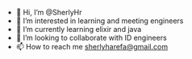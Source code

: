 - 👋 Hi, I’m @SherlyHr
- 👀 I’m interested in learning and meeting engineers
- 🌱 I’m currently learning elixir and java
- 💞️ I’m looking to collaborate with ID engineers
- 📫 How to reach me sherlyharefa@gmail.com

<!---
SherlyHr/SherlyHr is a ✨ special ✨ repository because its `README.md` (this file) appears on your GitHub profile.
You can click the Preview link to take a look at your changes.
--->
